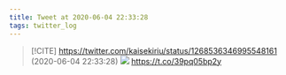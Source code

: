 ```yaml
---
title: Tweet at 2020-06-04 22:33:28
tags: twitter_log
---
```


> [!CITE] https://twitter.com/kaisekiriu/status/1268536346995548161 (2020-06-04 22:33:28)
> ![](https://twitter.com/kaisekiriu/status/1268536346995548161)
> https://t.co/39pq05bp2y
